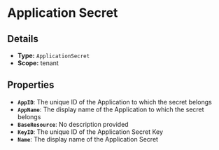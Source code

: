 # Application Secret

## Details

- **Type:** `ApplicationSecret`
- **Scope:** tenant

## Properties

- **`AppID`**: The unique ID of the Application to which the secret belongs
- **`AppName`**: The display name of the Application to which the secret belongs
- **`BaseResource`**: No description provided
- **`KeyID`**: The unique ID of the Application Secret Key
- **`Name`**: The display name of the Application Secret
